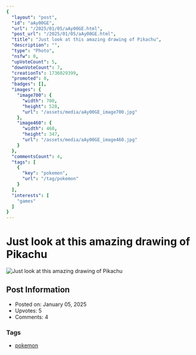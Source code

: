 ```yaml
---
{
  "layout": "post",
  "id": "aAy00GE",
  "url": "/2025/01/05/aAy00GE.html",
  "post_url": "/2025/01/05/aAy00GE.html",
  "title": "Just look at this amazing drawing of Pikachu",
  "description": "",
  "type": "Photo",
  "nsfw": 0,
  "upVoteCount": 5,
  "downVoteCount": 7,
  "creationTs": 1736029399,
  "promoted": 0,
  "badges": [],
  "images": {
    "image700": {
      "width": 700,
      "height": 528,
      "url": "/assets/media/aAy00GE_image700.jpg"
    },
    "image460": {
      "width": 460,
      "height": 347,
      "url": "/assets/media/aAy00GE_image460.jpg"
    }
  },
  "commentsCount": 4,
  "tags": [
    {
      "key": "pokemon",
      "url": "/tag/pokemon"
    }
  ],
  "interests": [
    "games"
  ]
}
---
```


# Just look at this amazing drawing of Pikachu

![Just look at this amazing drawing of Pikachu](/assets/media/aAy00GE_image700.jpg)

## Post Information

- Posted on: January 05, 2025
- Upvotes: 5
- Comments: 4

### Tags

- [pokemon](/tag/pokemon)
